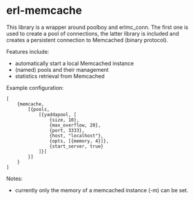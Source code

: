 # erl-memcache

This library is a wrapper around poolboy and erlmc_conn. The first one is used to create a pool of connections, the latter 
library is included and creates a persistent connection to Memcached (binary protocol).

Features include:
 * automatically start a local Memcached instance
 * (named) pools and their management
 * statistics retrieval from Memcached


Example configuration:
```
[
	{memcache, 
		[{pools,
			[{yaddapool, [
                {size, 10},
                {max_overflow, 20},
                {port, 3333},
                {host, "localhost"},
                {opts, [{memory, 4}]},
                {start_server, true}
            ]}]
        }]
    }
]
```

Notes:
 * currently only the memory of a memcached instance (-m) can be set. 
